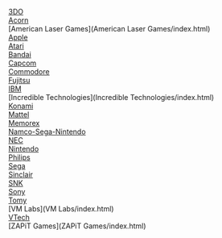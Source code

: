 [3DO](3DO/index.html)<br>
[Acorn](Acorn/index.html)<br>
[American Laser Games](American Laser Games/index.html)<br>
[Apple](Apple/index.html)<br>
[Atari](Atari/index.html)<br>
[Bandai](Bandai/index.html)<br>
[Capcom](Capcom/index.html)<br>
[Commodore](Commodore/index.html)<br>
[Fujitsu](Fujitsu/index.html)<br>
[IBM](IBM/index.html)<br>
[Incredible Technologies](Incredible Technologies/index.html)<br>
[Konami](Konami/index.html)<br>
[Mattel](Mattel/index.html)<br>
[Memorex](Memorex/index.html)<br>
[Namco-Sega-Nintendo](Namco-Sega-Nintendo/index.html)<br>
[NEC](NEC/index.html)<br>
[Nintendo](Nintendo/index.html)<br>
[Philips](Philips/index.html)<br>
[Sega](Sega/index.html)<br>
[Sinclair](Sinclair/index.html)<br>
[SNK](SNK/index.html)<br>
[Sony](Sony/index.html)<br>
[Tomy](Tomy/index.html)<br>
[VM Labs](VM Labs/index.html)<br>
[VTech](VTech/index.html)<br>
[ZAPiT Games](ZAPiT Games/index.html)<br>
